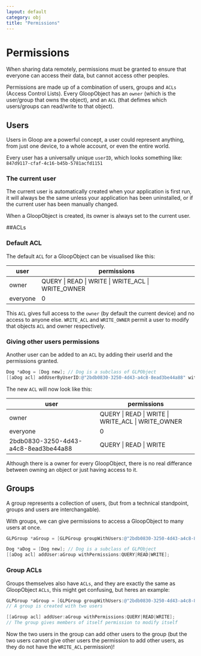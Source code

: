 ```yaml
---
layout: default
category: obj
title: "Permissions"
---
```


# Permissions
When sharing data remotely, permissions must be granted to ensure that everyone can access their data, but cannot access other peoples.

Permissions are made up of a combination of users, groups and `ACLs` (Access Control Lists).
Every GloopObject has an `owner` (which is the user/group that owns the object), and an `ACL` (that defimes which users/groups can read/write to that object).

## Users
Users in Gloop are a powerful concept, a user could represent anything, from just one device, to a whole account, or even the entire world.

Every user has a universally unique `userID`, which looks something like:
`847d9117-cfaf-4c16-b45b-5781acfd1151`

### The current user
The current user is automatically created when your application is first run, it will always be the same unless your application has been uninstalled, or if the current user has been manually changed.

When a GloopObject is created, its owner is always set to the current user.

##ACLs
### Default ACL
The default `ACL` for a GloopObject can be visualised like this:

|user|permissions|
|---|---|
|owner|QUERY \| READ \| WRITE \| WRITE\_ACL \| WRITE\_OWNER|
|everyone|0|

This `ACL` gives full access to the `owner` (by default the current device) and no access to anyone else. `WRITE_ACL` and `WRITE_OWNER` permit a user to modify that objects `ACL` and owner respectively.


### Giving other users permissions
Another user can be added to an `ACL` by adding their userId and the permissions granted.

```Objective-c
Dog *aDog = [Dog new]; // Dog is a subclass of GLPObject
[[aDog acl] addUserByUserID:@"2bdb0830-3250-4d43-a4c8-8ead3be44a88" withPermissions:QUERY|READ|WRITE];
```
The new `ACL` will now look like this:

|user|permissions|
|---|---|
|owner|QUERY \| READ \| WRITE \| WRITE\_ACL \| WRITE\_OWNER|
|everyone|0|
|2bdb0830-3250-4d43-a4c8-8ead3be44a88|QUERY \| READ \| WRITE|


Although there is a owner for every GloopObject, there is no real differance between owning an object or just having access to it. 
## Groups
A group represents a collection of users, (but from a technical standpoint, groups and users are interchangable).

With groups, we can give permissions to access a GloopObject to many users at once. 

```Objective-c
GLPGroup *aGroup = [GLPGroup groupWithUsers:@"2bdb0830-3250-4d43-a4c8-8ead3be44a88",@"847d9117-cfaf-4c16-b45b-5781acfd1151"];

Dog *aDog = [Dog new]; // Dog is a subclass of GLPObject
[[aDog acl] addUser:aGroup withPermissions:QUERY|READ|WRITE];
```
### Group ACLs
Groups themselves also have `ACLs`, and they are exactly the same as GloopObject `ACLs`, this might get confusing, but heres an example:

```Objective-c
GLPGroup *aGroup = [GLPGroup groupWithUsers:@"2bdb0830-3250-4d43-a4c8-8ead3be44a88",@"847d9117-cfaf-4c16-b45b-5781acfd1151"]; 
// A group is created with two users

[[aGroup acl] addUser:aGroup withPermissions:QUERY|READ|WRITE];
// The group gives members of itself permission to modify itself

```
Now the two users in the group can add other users to the group (but the two users cannot give other users the permission to add other users, as they do not have the `WRITE_ACL` permission)!

